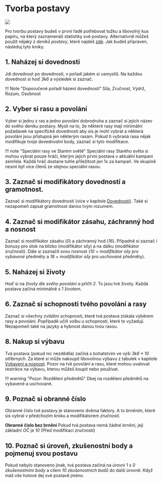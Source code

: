 # Tvorba postavy

<img src="/assets/char_create.webp" style="zoom:100%;" />

Pro tvorbu postavy budeš v první řadě potřebovat tužku a libovolný kus papíru, na který zaznamenáš statistiky své postavy. Alternativně můžeš použít nějaký z *deníků postavy*, které najdeš [zde](https://www.tkds.cz/). Jak budeš připraven, následuj tyto kroky.

## 1. Naházej si dovednosti

Jdi dovednost po dovednosti, v pořadí jakém si usmyslíš. Na každou dovednost si hoď *3k6* a výsledek si zaznač.

!!! Note "Doporučené pořadí házení dovedností"
    Síla, Zručnost, Výdrž, Rozum, Osobnost

## 2. Vyber si rasu a povolání

Vyber si jednu z ras a jedno povolání dobrodruha a zaznač si jejich název do svého deníku postavy. Mysli na to, že některé rasy mají minimální požadavek na specifické dovednosti aby sis je mohl vybrat a některá povolání jsou přístupná jen některým rasám. Pokud ti vybraná rasa nějak modifikuje tvoje dovednostní body, zaznač si tyto modifikace.

!!! note "Speciální rasy ve Starém světě"
    Speciální rasy Starého světa si mohou vybrat pouze hráči, kterým jejich první postava v aktuální kampani zemřela. Každá hráč dostane tuhle příležitost jen 1x za kampaň. Ve skupině nesmí být více členů ze stejnou speciální rasou.

## 3. Zaznač si modifikátory dovedností a gramotnost.

Zaznač si modifikátory dovedností (více v kapitole [Dovednosti](Dovednosti.md)). Také si nezapomeň zapsat gramotnost danou tvým rozumem.

## 4. Zaznač si modifikátor zásahu, záchranný hod a nosnost

Zaznač si modifikátor zásahu (*0*) a záchranný hod (*16*). Případně si zaznač i bonusy pro útok na blízko (modifikátor síly) a na dálku (modifikátor zručnosti). Dále si zaznačit svou nosnost (*10 + modifikátor síly* pro *vybavené* předměty a *18 + modifikátor síly* pro *uschované* předměty).

## 5. Naházej si životy

Hoď si na *životy dle svého povolání a přičti 2*. To jsou tvé životy. Každá postava začíná minimálně s *1* životem.

## 6. Zaznač si schopnosti tvého povolání a rasy

Zaznač si všechny zvláštní schopnosti, které tvá postava získala výběrem rasy a povolání. Popřípadě učiň volbu u schopností, které to vyžadují. Nezapomeň také na jazyky a hybnost danou tvou rasou.

## 8. Nakup si výbavu

Tvá postava (pokud nic nezdědila) začíná s bohatstvím ve výši *3k6 * 10 stříbrných*. Za které si může nakoupit libovolnou výbavu z tabulek v kapitole [Vybavení a nosnost](/Gear/#vybaveni-a-nosnost). Pozor na tvé povolání a rasu, které mohou uvalovat restrikce na výbavu, kterou můžeš koupit nebo používat.

!!! warning "Pozor: Rozdělení předmětů"
	Dbej na rozdělení předmětů na vybavené a uschované.

## 9. Poznač si obranné číslo

Obranné číslo tvé postavy je stanoveno dvěma faktory. A to *brněním*, které sis vybral v předchozím kroku a modifikátorem *zručnosti*.

**Obranné číslo bez brnění**
Pokud tvá postava nemá žádné brnění, její základní *OČ* je *10* (Před modifikací zručností)

## 10. Poznač si úroveň, zkušenostní body a pojmenuj svou postavu

Pokud nebylo stanoveno jinak, tvá postava začíná na *úrovni 1* s *0 zkušenostními body* a cílem *10 zkušenostních bodů* do další úrovně. Když máš vše hotové dej své postavě jméno.
